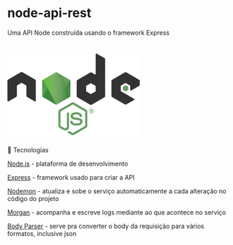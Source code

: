 # node-api-rest
Uma API Node construída usando o framework Express

<h1 align="left">
    <img src=".github/images/2560px-Node.js_logo.svg.png" width="300px">
</h1>

🚀 Tecnologias

[Node.js](https://nodejs.org/en/) - plataforma de desenvolvimento

[Express](https://expressjs.com/) - framework usado para criar a API

[Nodemon](https://nodemon.io/) - atualiza e sobe o serviço automaticamente a cada alteração no código do projeto

[Morgan](https://www.npmjs.com/package/morgan) - acompanha e escreve logs mediante ao que acontece no serviço

[Body Parser](https://www.npmjs.com/package/body-parser) - serve pra converter o body da requisição para vários formatos, inclusive json
